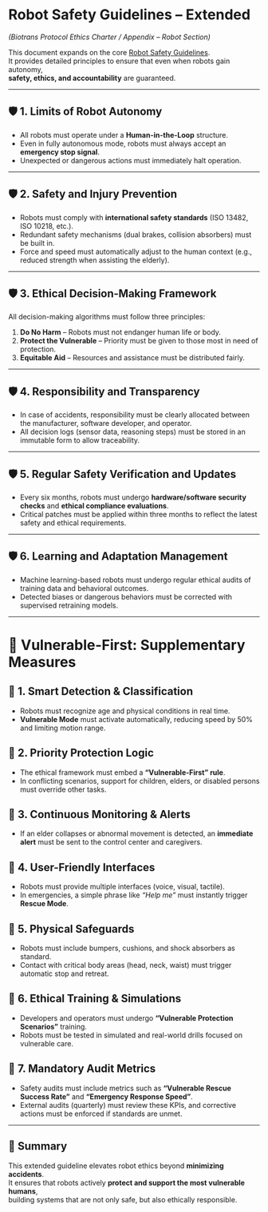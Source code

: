 # Robot Safety Guidelines – Extended  
*(Biotrans Protocol Ethics Charter / Appendix – Robot Section)*  

This document expands on the core [Robot Safety Guidelines](safety-guidelines.md).  
It provides detailed principles to ensure that even when robots gain autonomy,  
**safety, ethics, and accountability** are guaranteed.  

---

## 🛡️ 1. Limits of Robot Autonomy
- All robots must operate under a **Human-in-the-Loop** structure.  
- Even in fully autonomous mode, robots must always accept an **emergency stop signal**.  
- Unexpected or dangerous actions must immediately halt operation.  

---

## 🛡️ 2. Safety and Injury Prevention
- Robots must comply with **international safety standards** (ISO 13482, ISO 10218, etc.).  
- Redundant safety mechanisms (dual brakes, collision absorbers) must be built in.  
- Force and speed must automatically adjust to the human context (e.g., reduced strength when assisting the elderly).  

---

## 🛡️ 3. Ethical Decision-Making Framework
All decision-making algorithms must follow three principles:  
1. **Do No Harm** – Robots must not endanger human life or body.  
2. **Protect the Vulnerable** – Priority must be given to those most in need of protection.  
3. **Equitable Aid** – Resources and assistance must be distributed fairly.  

---

## 🛡️ 4. Responsibility and Transparency
- In case of accidents, responsibility must be clearly allocated between the manufacturer, software developer, and operator.  
- All decision logs (sensor data, reasoning steps) must be stored in an immutable form to allow traceability.  

---

## 🛡️ 5. Regular Safety Verification and Updates
- Every six months, robots must undergo **hardware/software security checks** and **ethical compliance evaluations**.  
- Critical patches must be applied within three months to reflect the latest safety and ethical requirements.  

---

## 🛡️ 6. Learning and Adaptation Management
- Machine learning-based robots must undergo regular ethical audits of training data and behavioral outcomes.  
- Detected biases or dangerous behaviors must be corrected with supervised retraining models.  

---

# 👶 Vulnerable-First: Supplementary Measures

## 🧩 1. Smart Detection & Classification
- Robots must recognize age and physical conditions in real time.  
- **Vulnerable Mode** must activate automatically, reducing speed by 50% and limiting motion range.  

## 🧩 2. Priority Protection Logic
- The ethical framework must embed a **“Vulnerable-First” rule**.  
- In conflicting scenarios, support for children, elders, or disabled persons must override other tasks.  

## 🧩 3. Continuous Monitoring & Alerts
- If an elder collapses or abnormal movement is detected, an **immediate alert** must be sent to the control center and caregivers.  

## 🧩 4. User-Friendly Interfaces
- Robots must provide multiple interfaces (voice, visual, tactile).  
- In emergencies, a simple phrase like *“Help me”* must instantly trigger **Rescue Mode**.  

## 🧩 5. Physical Safeguards
- Robots must include bumpers, cushions, and shock absorbers as standard.  
- Contact with critical body areas (head, neck, waist) must trigger automatic stop and retreat.  

## 🧩 6. Ethical Training & Simulations
- Developers and operators must undergo **“Vulnerable Protection Scenarios”** training.  
- Robots must be tested in simulated and real-world drills focused on vulnerable care.  

## 🧩 7. Mandatory Audit Metrics
- Safety audits must include metrics such as **“Vulnerable Rescue Success Rate”** and **“Emergency Response Speed”**.  
- External audits (quarterly) must review these KPIs, and corrective actions must be enforced if standards are unmet.  

---

## 📑 Summary
This extended guideline elevates robot ethics beyond **minimizing accidents**.  
It ensures that robots actively **protect and support the most vulnerable humans**,  
building systems that are not only safe, but also ethically responsible.  
